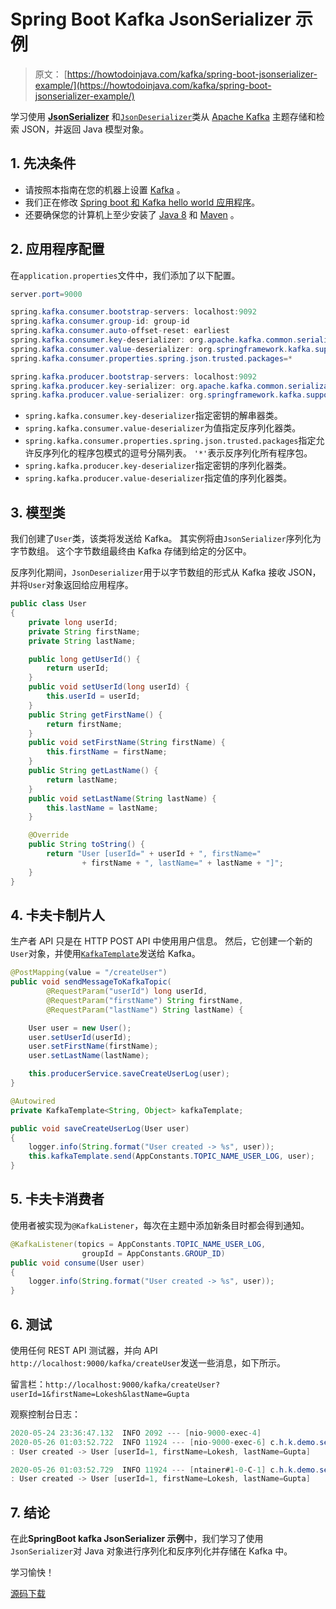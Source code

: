 # Spring Boot Kafka JsonSerializer 示例

> 原文： [https://howtodoinjava.com/kafka/spring-boot-jsonserializer-example/](https://howtodoinjava.com/kafka/spring-boot-jsonserializer-example/)

学习使用 **[JsonSerializer](https://docs.spring.io/spring-kafka/api/org/springframework/kafka/support/serializer/JsonSerializer.html)** 和[`JsonDeserializer`](https://docs.spring.io/spring-kafka/api/org/springframework/kafka/support/serializer/JsonDeserializer.html)类从 [Apache Kafka](https://howtodoinjava.com/kafka/tutorial-introduction/) 主题存储和检索 JSON，并返回 Java 模型对象。

## 1\. 先决条件

*   请按照本指南在您的机器上设置 [Kafka](https://howtodoinjava.com/kafka/getting-started-windows-10/) 。
*   我们正在修改 [Spring boot 和 Kafka hello world 应用程序](https://howtodoinjava.com/kafka/spring-boot-with-kafka/)。
*   还要确保您的计算机上至少安装了 [Java 8](https://howtodoinjava.com/java/basics/jdk-jre-jvm/#downloads) 和 [Maven](https://howtodoinjava.com/maven/how-to-install-maven-on-windows/) 。

## 2\. 应用程序配置

在`application.properties`文件中，我们添加了以下配置。

```java
server.port=9000

spring.kafka.consumer.bootstrap-servers: localhost:9092
spring.kafka.consumer.group-id: group-id
spring.kafka.consumer.auto-offset-reset: earliest
spring.kafka.consumer.key-deserializer: org.apache.kafka.common.serialization.StringDeserializer
spring.kafka.consumer.value-deserializer: org.springframework.kafka.support.serializer.JsonDeserializer
spring.kafka.consumer.properties.spring.json.trusted.packages=*

spring.kafka.producer.bootstrap-servers: localhost:9092
spring.kafka.producer.key-serializer: org.apache.kafka.common.serialization.StringSerializer
spring.kafka.producer.value-serializer: org.springframework.kafka.support.serializer.JsonSerializer

```

*   `spring.kafka.consumer.key-deserializer`指定密钥的解串器类。
*   `spring.kafka.consumer.value-deserializer`为值指定反序列化器类。
*   `spring.kafka.consumer.properties.spring.json.trusted.packages`指定允许反序列化的程序包模式的逗号分隔列表。 `'*'`表示反序列化所有程序包。
*   `spring.kafka.producer.key-deserializer`指定密钥的序列化器类。
*   `spring.kafka.producer.value-deserializer`指定值的序列化器类。

## 3\. 模型类

我们创建了`User`类，该类将发送给 Kafka。 其实例将由`JsonSerializer`序列化为字节数组。 这个字节数组最终由 Kafka 存储到给定的分区中。

反序列化期间，`JsonDeserializer`用于以字节数组的形式从 Kafka 接收 JSON，并将`User`对象返回给应用程序。

```java
public class User 
{
	private long userId;
    private String firstName;
    private String lastName;

	public long getUserId() {
		return userId;
	}
	public void setUserId(long userId) {
		this.userId = userId;
	}
	public String getFirstName() {
		return firstName;
	}
	public void setFirstName(String firstName) {
		this.firstName = firstName;
	}
	public String getLastName() {
		return lastName;
	}
	public void setLastName(String lastName) {
		this.lastName = lastName;
	}

	@Override
	public String toString() {
		return "User [userId=" + userId + ", firstName=" 
		        + firstName + ", lastName=" + lastName + "]";
	}
}

```

## 4\. 卡夫卡制片人

生产者 API 只是在 HTTP POST API 中使用用户信息。 然后，它创建一个新的`User`对象，并使用[`KafkaTemplate`](https://docs.spring.io/spring-kafka/api/org/springframework/kafka/core/KafkaTemplate.html)发送给 Kafka。

```java
@PostMapping(value = "/createUser")
public void sendMessageToKafkaTopic(
		@RequestParam("userId") long userId, 
		@RequestParam("firstName") String firstName,
		@RequestParam("lastName") String lastName) {

	User user = new User();
	user.setUserId(userId);
	user.setFirstName(firstName);
	user.setLastName(lastName);

	this.producerService.saveCreateUserLog(user);
}

```

```java
@Autowired
private KafkaTemplate<String, Object> kafkaTemplate;

public void saveCreateUserLog(User user) 
{
	logger.info(String.format("User created -> %s", user));
	this.kafkaTemplate.send(AppConstants.TOPIC_NAME_USER_LOG, user);
}

```

## 5\. 卡夫卡消费者

使用者被实现为`@KafkaListener`，每次在主题中添加新条目时都会得到通知。

```java
@KafkaListener(topics = AppConstants.TOPIC_NAME_USER_LOG, 
				groupId = AppConstants.GROUP_ID)
public void consume(User user) 
{
	logger.info(String.format("User created -> %s", user));
}

```

## 6\. 测试

使用任何 REST API 测试器，并向 API `http://localhost:9000/kafka/createUser`发送一些消息，如下所示。

留言栏：`http://localhost:9000/kafka/createUser?userId=1&firstName=Lokesh&lastName=Gupta`

观察控制台日志：

```java
2020-05-24 23:36:47.132  INFO 2092 --- [nio-9000-exec-4] 
2020-05-26 01:03:52.722  INFO 11924 --- [nio-9000-exec-6] c.h.k.demo.service.KafKaProducerService  
: User created -> User [userId=1, firstName=Lokesh, lastName=Gupta]

2020-05-26 01:03:52.729  INFO 11924 --- [ntainer#1-0-C-1] c.h.k.demo.service.KafKaConsumerService  
: User created -> User [userId=1, firstName=Lokesh, lastName=Gupta]

```

## 7\. 结论

在此**SpringBoot kafka JsonSerializer 示例**中，我们学习了使用`JsonSerializer`对 Java 对象进行序列化和反序列化并存储在 Kafka 中。

学习愉快！

[源码下载](https://github.com/lokeshgupta1981/Kafka-Tutorials)